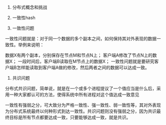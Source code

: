 1. 分布式概念和挑战

1.  一致性hash


1. 一致性问题



一致性问题就是：对于同一个数据的多个副本之间，如何保持其对外表现的数据一致性。举例来说明：

数据X有两个副本，分别保存在节点M和节点N上；
客户端A修改了节点N上的数据X；
一段时间后，客户端B读取在M节点上的数据X；
一致性问题就是要研究客户端B怎样能读取到客户端A做的修改，然后两者之间的数据可以达成一致。


1. 共识问题


分布式共识问题，简单说，就是在一个或多个进程提议了一个值应当是什么后，采用一种大家都认可的方法，使得系统中所有进程对这个值达成一致意见


一致性有强弱之分，可大致分为严格一致性、强一致性、弱一致性等，其对外表现为分布式系统最终以何种形式到达一致性。共识问题则没有强弱之分，因为共识最终目标是所有节点都要达成一致，只要能够达成一致，就是共识。




